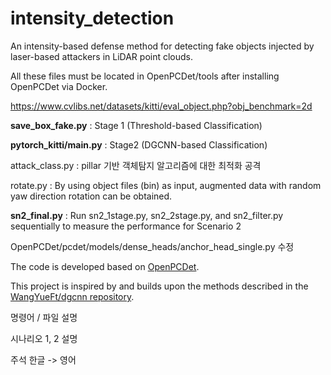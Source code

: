 # intensity_detection

An intensity-based defense method for detecting fake objects injected by laser-based attackers in LiDAR point clouds.


All these files must be located in OpenPCDet/tools after installing OpenPCDet via Docker.

https://www.cvlibs.net/datasets/kitti/eval_object.php?obj_benchmark=2d


**save_box_fake.py** : Stage 1 (Threshold-based Classification)

**pytorch_kitti/main.py** : Stage2 (DGCNN-based Classification)

attack_class.py : pillar 기반 객체탐지 알고리즘에 대한 최적화 공격

rotate.py : By using object files (bin) as input, augmented data with random yaw direction rotation can be obtained.

**sn2_final.py** : Run sn2_1stage.py, sn2_2stage.py, and sn2_filter.py sequentially to measure the performance for Scenario 2

OpenPCDet/pcdet/models/dense_heads/anchor_head_single.py 수정

The code is developed based on [OpenPCDet](https://github.com/open-mmlab/OpenPCDet).

This project is inspired by and builds upon the methods described in the [WangYueFt/dgcnn repository](https://github.com/WangYueFt/dgcnn).

명령어 / 파일 설명

시나리오 1, 2 설명

주석 한글 -> 영어
